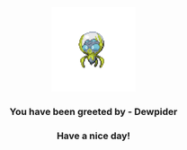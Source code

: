 <p align="center">
            <img src="https://raw.githubusercontent.com/PokeAPI/sprites/master/sprites/pokemon/751.png" width="150" height="150">
          </p>
          <h3 align="center">You have been greeted by - <b>Dewpider</b></h3>
          <h3 align="center">Have a nice day!</h3>
        